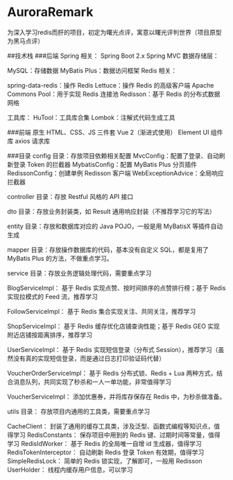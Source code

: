 # AuroraRemark
为深入学习redis而肝的项目，初定为曙光点评，寓意以曙光评判世界（项目原型为黑马点评）

##技术栈
###后端
Spring 相关：
Spring Boot 2.x
Spring MVC
数据存储层：

MySQL：存储数据
MyBatis Plus：数据访问框架
Redis 相关：

spring-data-redis：操作 Redis
Lettuce：操作 Redis 的高级客户端
Apache Commons Pool：用于实现 Redis 连接池
Redisson：基于 Redis 的分布式数据网格

工具库：
HuTool：工具库合集
Lombok：注解式代码生成工具

###前端
原生 HTML、CSS、JS 三件套
Vue 2（渐进式使用）
Element UI 组件库
axios 请求库

###目录
config 目录：存放项目依赖相关配置
MvcConfig：配置了登录、自动刷新登录 Token 的拦截器
MybatisConfig：配置 MyBatis Plus 分页插件
RedissonConfig：创建单例 Redisson 客户端
WebExceptionAdvice：全局响应拦截器

controller 目录：存放 Restful 风格的 API 接口

dto 目录：存放业务封装类，如 Result 通用响应封装（不推荐学习它的写法）

entity 目录：存放和数据库对应的 Java POJO，一般是用 MyBatisX 等插件自动生成

mapper 目录：存放操作数据库的代码，基本没有自定义 SQL，都是复用了 MyBatis Plus 的方法，不做重点学习。

service 目录：存放业务逻辑处理代码，需要重点学习

BlogServiceImpl：
基于 Redis 实现点赞、按时间排序的点赞排行榜；基于 Redis 实现拉模式的 Feed 流，推荐学习

FollowServiceImpl：
基于 Redis 集合实现关注、共同关注，推荐学习

ShopServiceImpl：
基于 Redis 缓存优化店铺查询性能；基于 Redis GEO 实现附近店铺按距离排序，推荐学习

UserServiceImpl：
基于 Redis 实现短信登录（分布式 Session），推荐学习（虽然没有真的实现短信登录，而是通过日志打印验证码代替）

VoucherOrderServiceImpl：
基于 Redis 分布式锁、Redis + Lua 两种方式，结合消息队列，共同实现了秒杀和一人一单功能，非常值得学习

VoucherServiceImpl：
添加优惠券，并将库存保存在 Redis 中，为秒杀做准备。

utils 目录：
存放项目内通用的工具类，需要重点学习

CacheClient：
封装了通用的缓存工具类，涉及泛型、函数式编程等知识点，值得学习
RedisConstants：
保存项目中用到的 Redis 键、过期时间等常量，值得学习
RedisIdWorker：
基于 Redis 的全局唯一自增 id 生成器，值得学习
RedisTokenInterceptor：
自动刷新 Redis 登录 Token 有效期，值得学习
SimpleRedisLock：
简单的 Redis 锁实现，了解即可，一般用 Redisson
UserHolder：
线程内缓存用户信息，可以学习
